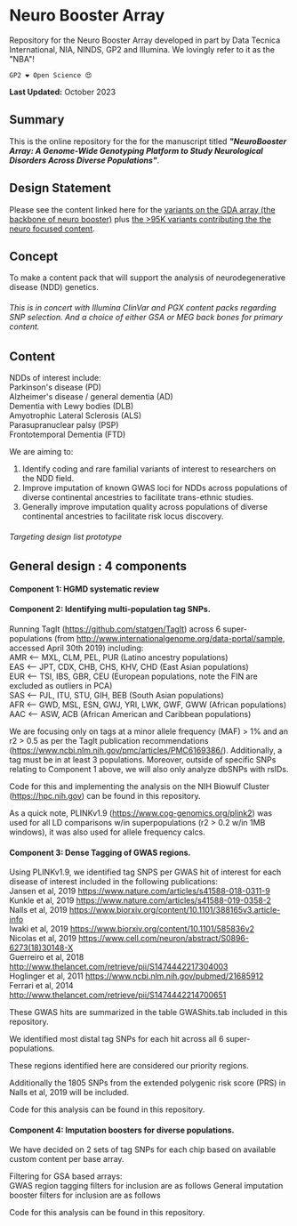 # Neuro Booster Array
Repository for the Neuro Booster Array developed in part by Data Tecnica International, NIA, NINDS, GP2 and Illumina. We lovingly refer to it as the "NBA"!

`GP2 ❤️ Open Science 😍`

**Last Updated:** October 2023

## Summary
This is the online repository for the for the manuscript titled ***"NeuroBooster Array: A Genome-Wide Genotyping Platform to Study Neurological Disorders Across Diverse Populations"***. 

## Design Statement
Please see the content linked here for the [variants on the GDA array (the backbone of neuro booster)](https://drive.google.com/file/d/19RKjwB-HI8Cf9n3sP_gYpkg-_lusOcgK/view?usp=sharing) plus [the >95K variants contributing the the neuro focused content](https://drive.google.com/file/d/1li50Oin0ctVQTFN5O9ctIKJw4i5Acisu/view?usp=sharing).

## Concept
To make a content pack that will support the analysis of neurodegenerative disease (NDD) genetics. 
###### This is in concert with Illumina ClinVar and PGX content packs regarding SNP selection. And a choice of either GSA or MEG back bones for primary content.

## Content
NDDs of interest include:  
Parkinson's disease (PD)  
Alzheimer's disease / general dementia (AD)  
Dementia with Lewy bodies (DLB)  
Amyotrophic Lateral Sclerosis (ALS)  
Parasupranuclear palsy (PSP)  
Frontotemporal Dementia (FTD)  

We are aiming to:  
1. Identify coding and rare familial variants of interest to researchers on the NDD field.  
2. Improve imputation of known GWAS loci for NDDs across populations of diverse continental ancestries to facilitate trans-ethnic studies.  
3. Generally improve imputation quality across populations of diverse continental ancestries to facilitate risk locus discovery.  

###### Targeting design list prototype

## General design : 4 components

#### Component 1: HGMD systematic review

#### Component 2: Identifying multi-population tag SNPs.

Running TagIt (https://github.com/statgen/TagIt) across 6 super-populations (from http://www.internationalgenome.org/data-portal/sample, accessed April 30th 2019) including:  
AMR <-- MXL, CLM, PEL, PUR (Latino ancestry populations)  
EAS <-- JPT, CDX, CHB, CHS, KHV, CHD (East Asian populations)  
EUR <-- TSI, IBS, GBR, CEU (European populations, note the FIN are excluded as outliers in PCA)  
SAS <-- PJL, ITU, STU, GIH, BEB (South Asian populations)  
AFR <-- GWD, MSL, ESN, GWJ, YRI, LWK, GWF, GWW (African populations)  
AAC <-- ASW, ACB (African American and Caribbean populations)  

We are focusing only on tags at a minor allele frequency (MAF) > 1% and an r2 > 0.5 as per the TagIt publication recommendations (https://www.ncbi.nlm.nih.gov/pmc/articles/PMC6169386/). Additionally, a tag must be in at least 3 populations. Moreover, outside of specific SNPs relating to Component 1 above, we will also only analyze dbSNPs with rsIDs.

Code for this and implementing the analysis on the NIH Biowulf Cluster (https://hpc.nih.gov) can be found in this repository.

As a quick note, PLINKv1.9 (https://www.cog-genomics.org/plink2) was used for all LD comparisons w/in superpopulations (r2 > 0.2 w/in 1MB windows), it was also used for allele frequency calcs.

#### Component 3: Dense Tagging of GWAS regions.

Using PLINKv1.9, we identified tag SNPS per GWAS hit of interest for each disease of interest included in the following publications:  
Jansen et al, 2019 https://www.nature.com/articles/s41588-018-0311-9  
Kunkle et al, 2019 https://www.nature.com/articles/s41588-019-0358-2  
Nalls et al, 2019 https://www.biorxiv.org/content/10.1101/388165v3.article-info  
Iwaki et al, 2019 https://www.biorxiv.org/content/10.1101/585836v2  
Nicolas et al, 2019 https://www.cell.com/neuron/abstract/S0896-6273(18)30148-X  
Guerreiro et al, 2018 http://www.thelancet.com/retrieve/pii/S1474442217304003  
Hoglinger et al, 2011 https://www.ncbi.nlm.nih.gov/pubmed/21685912  
Ferrari et al, 2014 http://www.thelancet.com/retrieve/pii/S1474442214700651  

These GWAS hits are summarized in the table GWAShits.tab included in this repository.

We identified most distal tag SNPs for each hit across all 6 super-populations.

These regions identified here are considered our priority regions.

Additionally the 1805 SNPs from the extended polygenic risk score (PRS) in Nalls et al, 2019 will be included.  

Code for this analysis can be found in this repository.

#### Component 4: Imputation boosters for diverse populations.

We have decided on 2 sets of tag SNPs for each chip based on available custom content per base array.

Filtering for GSA based arrays:  
GWAS region tagging filters for inclusion are as follows
General imputation booster filters for inclusion are as follows

Code for this analysis can be found in this repository.
